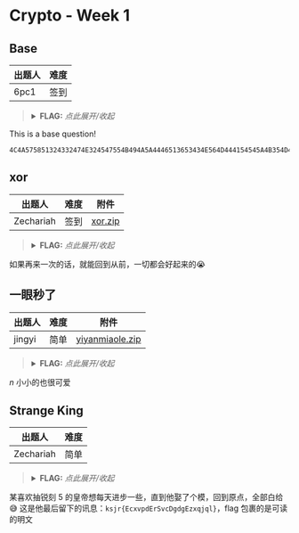 # Crypto - Week 1

## Base

| 出题人 | 难度 |
|-----|-----|
| 6pc1 | 签到 |

> <details><summary><strong>FLAG:</strong> <i>点此展开/收起</i></summary>
> <code>flag{B@sE_0f_CrYpt0_N0W}</code>
> </details>

This is a base question!

```
4C4A575851324332474E324547554B494A5A4446513653434E564D444154545A4B354D45454D434E4959345536544B474D5134513D3D3D3D
```

## xor

| 出题人 | 难度 | 附件 |
|-----|-----|-----|
| Zechariah | 签到 | [xor.zip](https://github.com/project-newstar/newstar-ctf-2024/releases/download/attachment-week1/xor.zip) |

> <details><summary><strong>FLAG:</strong> <i>点此展开/收起</i></summary>
> <code>flag{0ops!_you_know_XOR!}</code>
> </details>

如果再来一次的话，就能回到从前，一切都会好起来的😭

## 一眼秒了

| 出题人 | 难度 | 附件 |
|-----|-----|-----|
| jingyi | 简单 | [yiyanmiaole.zip](https://github.com/project-newstar/newstar-ctf-2024/releases/download/attachment-week1/yiyanmiaole.zip) |

> <details><summary><strong>FLAG:</strong> <i>点此展开/收起</i></summary>
> <code>flag{9cd4b35a-affc-422a-9862-58e1cc3ff8d2}</code>
> </details>

$n$ 小小的也很可爱

## Strange King

| 出题人 | 难度 |
|-----|-----|
| Zechariah | 简单 |

> <details><summary><strong>FLAG:</strong> <i>点此展开/收起</i></summary>
> <code>flag{PleaseDoNotStopLearing}</code>
> </details>

某喜欢抽锐刻 5 的皇帝想每天进步一些，直到他娶了个模，回到原点，全部白给😅
这是他最后留下的讯息：`ksjr{EcxvpdErSvcDgdgEzxqjql}`，flag 包裹的是可读的明文

